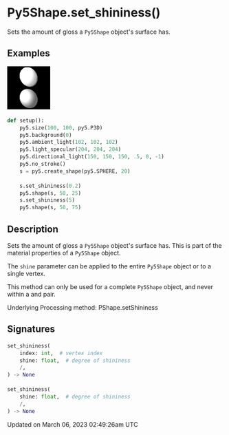 # Py5Shape.set_shininess()

Sets the amount of gloss a `Py5Shape` object's surface has.

## Examples

<div class="example-table">

<div class="example-row"><div class="example-cell-image">

![example picture for set_shininess()](/images/reference/Py5Shape_set_shininess_0.png)

</div><div class="example-cell-code">

```python
def setup():
    py5.size(100, 100, py5.P3D)
    py5.background(0)
    py5.ambient_light(102, 102, 102)
    py5.light_specular(204, 204, 204)
    py5.directional_light(150, 150, 150, .5, 0, -1)
    py5.no_stroke()
    s = py5.create_shape(py5.SPHERE, 20)

    s.set_shininess(0.2)
    py5.shape(s, 50, 25)
    s.set_shininess(5)
    py5.shape(s, 50, 75)
```

</div></div>

</div>

## Description

Sets the amount of gloss a `Py5Shape` object's surface has. This is part of the material properties of a `Py5Shape` object.

The `shine` parameter can be applied to the entire `Py5Shape` object or to a single vertex.

This method can only be used for a complete `Py5Shape` object, and never within a [](py5shape_begin_shape) and [](py5shape_end_shape) pair.

Underlying Processing method: PShape.setShininess

## Signatures

```python
set_shininess(
    index: int,  # vertex index
    shine: float,  # degree of shininess
    /,
) -> None

set_shininess(
    shine: float,  # degree of shininess
    /,
) -> None
```

Updated on March 06, 2023 02:49:26am UTC
